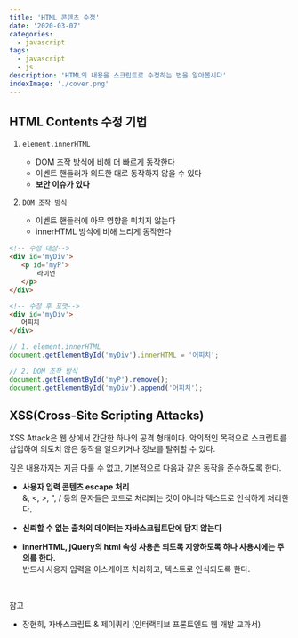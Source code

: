 ```yaml
---
title: 'HTML 콘텐츠 수정'
date: '2020-03-07'
categories:
  - javascript
tags:
  - javascript
  - js
description: 'HTML의 내용을 스크립트로 수정하는 법을 알아봅시다'
indexImage: './cover.png'
---
```


## HTML Contents 수정 기법

1. ```element.innerHTML```  
	- DOM 조작 방식에 비해 더 빠르게 동작한다
	- 이벤트 핸들러가 의도한 대로 동작하지 않을 수 있다
	- **보안 이슈가 있다**

2. ```DOM 조작 방식```  
	- 이벤트 핸들러에 아무 영향을 미치지 않는다
	- innerHTML 방식에 비해 느리게 동작한다


 ``` html
 <!-- 수정 대상-->
 <div id='myDiv'>
	<p id='myP'>
		라이언
	</p>
</div>

<!-- 수정 후 포맷-->
<div id='myDiv'>
	어피치
</div>
```

``` javascript
// 1. element.innerHTML
document.getElementById('myDiv').innerHTML = '어피치';

// 2. DOM 조작 방식
document.getElementById('myP').remove();
document.getElementById('myDiv').append('어피치');
```

## XSS(Cross-Site Scripting Attacks)  
XSS Attack은 웹 상에서 간단한 하나의 공격 형태이다.
악의적인 목적으로 스크립트를 삽입하여 의도치 않은 동작을 일으키거나 정보를 탈취할 수 있다.

깊은 내용까지는 지금 다룰 수 없고, 기본적으로 다음과 같은 동작을 준수하도록 한다.

- **사용자 입력 콘텐츠 escape 처리**  
&, <, >, ", / 등의 문자들은 코드로 처리되는 것이 아니라 텍스트로 인식하게 처리한다.  

- **신뢰할 수 없는 출처의 데이터는 자바스크립트단에 담지 않는다**

- **innerHTML, jQuery의 html 속성 사용은 되도록 지양하도록 하나 사용시에는 주의를 한다.**  
반드시 사용자 입력을 이스케이프 처리하고, 텍스트로 인식되도록 한다.  


<br/>

참고
- 장현희, 자바스크립트 & 제이쿼리 (인터랙티브 프론트엔드 웹 개발 교과서)